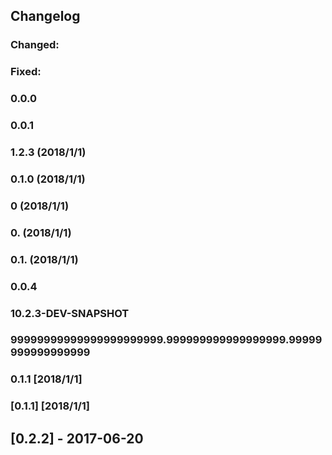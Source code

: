 ## Changelog

### Changed:
### Fixed:

### 0.0.0
### 0.0.1
### 1.2.3 (2018/1/1)
### 0.1.0 (2018/1/1)
### 0 (2018/1/1)
### 0. (2018/1/1)
### 0.1. (2018/1/1)
### 0.0.4
### 10.2.3-DEV-SNAPSHOT
### 99999999999999999999999.999999999999999999.99999999999999999

### 0.1.1 [2018/1/1]
### [0.1.1] [2018/1/1]
## [0.2.2] - 2017-06-20
